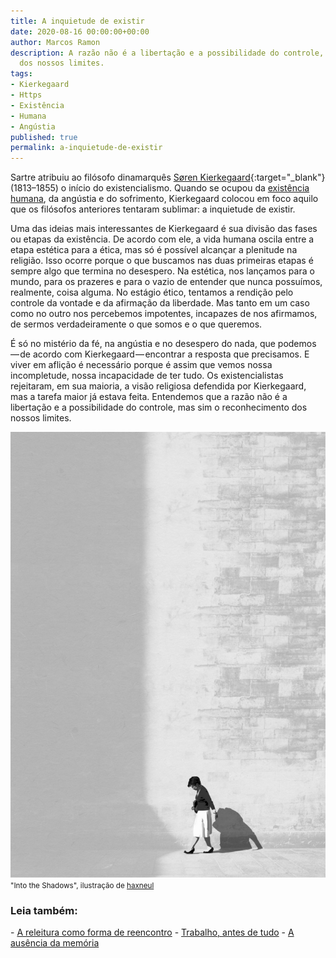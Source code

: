 ```yaml
---
title: A inquietude de existir
date: 2020-08-16 00:00:00+00:00
author: Marcos Ramon
description: A razão não é a libertação e a possibilidade do controle, mas sim o reconhecimento
  dos nossos limites.
tags:
- Kierkegaard
- Https
- Existência
- Humana
- Angústia
published: true
permalink: a-inquietude-de-existir
---
```

Sartre atribuiu ao filósofo dinamarquês [Søren Kierkegaard](https://pt.wikipedia.org/wiki/S%C3%B6ren_Kierkegaard){:target="_blank"} (1813–1855) o início do existencialismo. Quando se ocupou da [existência humana](https://marcosramon.net/o-existencialismo-e-nos-mesmos), da angústia e do sofrimento, Kierkegaard colocou em foco aquilo que os filósofos anteriores tentaram sublimar: a inquietude de existir.

Uma das ideias mais interessantes de Kierkegaard é sua divisão das fases ou etapas da existência. De acordo com ele, a vida humana oscila entre a etapa estética para a ética, mas só é possível alcançar a plenitude na religião. Isso ocorre porque o que buscamos nas duas primeiras etapas é sempre algo que termina no desespero. Na estética, nos lançamos para o mundo, para os prazeres e para o vazio de entender que nunca possuímos, realmente, coisa alguma. No estágio ético, tentamos a rendição pelo controle da vontade e da afirmação da liberdade. Mas tanto em um caso como no outro nos percebemos impotentes, incapazes de nos afirmamos, de sermos verdadeiramente o que somos e o que queremos.

É só no mistério da fé, na angústia e no desespero do nada, que podemos — de acordo com Kierkegaard — encontrar a resposta que precisamos. E viver em aflição é necessário porque é assim que vemos nossa incompletude, nossa incapacidade de ter tudo. Os existencialistas rejeitaram, em sua maioria, a visão religiosa defendida por Kierkegaard, mas a tarefa maior já estava feita. Entendemos que a razão não é a libertação e a possibilidade do controle, mas sim o reconhecimento dos nossos limites.

<img src="/assets/img/haxneul.jpeg">
<small>"Into the Shadows", ilustração de <a href="https://www.instagram.com/haxneul/">haxneul</a></small>



<h3>Leia também:</h3>
- <a href="/a-releitura-como-forma-de-reencontro">A releitura como forma de reencontro</a>
- <a href="/trabalho-antes-de-tudo">Trabalho, antes de tudo</a>
- <a href="/a-ausencia-da-memoria">A ausência da memória</a>

